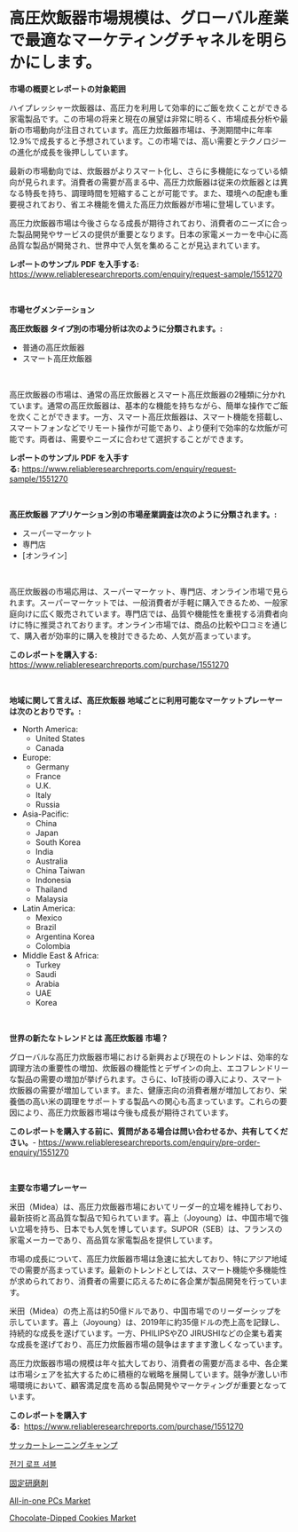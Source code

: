<p><h1>高圧炊飯器市場規模は、グローバル産業で最適なマーケティングチャネルを明らかにします。</h1></p><p><strong>市場の概要とレポートの対象範囲</strong></p>
<p><p>ハイプレッシャー炊飯器は、高圧力を利用して効率的にご飯を炊くことができる家電製品です。この市場の将来と現在の展望は非常に明るく、市場成長分析や最新の市場動向が注目されています。高圧力炊飯器市場は、予測期間中に年率12.9%で成長すると予想されています。この市場では、高い需要とテクノロジーの進化が成長を後押ししています。</p><p>最新の市場動向では、炊飯器がよりスマート化し、さらに多機能になっている傾向が見られます。消費者の需要が高まる中、高圧力炊飯器は従来の炊飯器とは異なる特長を持ち、調理時間を短縮することが可能です。また、環境への配慮も重要視されており、省エネ機能を備えた高圧力炊飯器が市場に登場しています。</p><p>高圧力炊飯器市場は今後さらなる成長が期待されており、消費者のニーズに合った製品開発やサービスの提供が重要となります。日本の家電メーカーを中心に高品質な製品が開発され、世界中で人気を集めることが見込まれています。</p></p>
<p><strong>レポートのサンプル PDF を入手する:</strong> <a href="https://www.reliableresearchreports.com/enquiry/request-sample/1551270">https://www.reliableresearchreports.com/enquiry/request-sample/1551270</a></p>
<p>&nbsp;</p>
<p><strong>市場セグメンテーション</strong></p>
<p><strong>高圧炊飯器 タイプ別の市場分析は次のように分類されます。:</strong></p>
<p><ul><li>普通の高圧炊飯器</li><li>スマート高圧炊飯器</li></ul></p>
<p>&nbsp;</p>
<p><p>高圧炊飯器の市場は、通常の高圧炊飯器とスマート高圧炊飯器の2種類に分かれています。通常の高圧炊飯器は、基本的な機能を持ちながら、簡単な操作でご飯を炊くことができます。一方、スマート高圧炊飯器は、スマート機能を搭載し、スマートフォンなどでリモート操作が可能であり、より便利で効率的な炊飯が可能です。両者は、需要やニーズに合わせて選択することができます。</p></p>
<p><strong>レポートのサンプル PDF を入手する:</strong>&nbsp;<a href="https://www.reliableresearchreports.com/enquiry/request-sample/1551270">https://www.reliableresearchreports.com/enquiry/request-sample/1551270</a></p>
<p>&nbsp;</p>
<p><strong> 高圧炊飯器 アプリケーション別の市場産業調査は次のように分類されます。:</strong></p>
<p><ul><li>スーパーマーケット</li><li>専門店</li><li>[オンライン]</li></ul></p>
<p>&nbsp;</p>
<p><p>高圧炊飯器の市場応用は、スーパーマーケット、専門店、オンライン市場で見られます。スーパーマーケットでは、一般消費者が手軽に購入できるため、一般家庭向けに広く販売されています。専門店では、品質や機能性を重視する消費者向けに特に推奨されております。オンライン市場では、商品の比較や口コミを通じて、購入者が効率的に購入を検討できるため、人気が高まっています。</p></p>
<p><strong>このレポートを購入する:</strong>&nbsp; <a href="https://www.reliableresearchreports.com/purchase/1551270">https://www.reliableresearchreports.com/purchase/1551270</a></p>
<p>&nbsp;</p>
<p><strong>地域に関して言えば、高圧炊飯器 地域ごとに利用可能なマーケットプレーヤーは次のとおりです。:</strong></p>
<p><ul>
    <li>
        North America:
        <ul>
            <li>United States</li>
            <li>Canada</li>
        </ul>
    </li>
    <li>
        Europe:
        <ul>
            <li>Germany</li>
            <li>France</li>
            <li>U.K.</li>
            <li>Italy</li>
            <li>Russia</li>
        </ul>
    </li>
    <li>
        Asia-Pacific:
        <ul>
            <li>China</li>
            <li>Japan</li>
            <li>South Korea</li>
            <li>India</li>
            <li>Australia</li>
            <li>China Taiwan</li>
            <li>Indonesia</li>
            <li>Thailand</li>
            <li>Malaysia</li>
        </ul>
    </li>
    <li>
        Latin America:
        <ul>
            <li>Mexico</li>
            <li>Brazil</li>
            <li>Argentina Korea</li>
            <li>Colombia</li>
        </ul>
    </li>
    <li>
        Middle East & Africa:
        <ul>
            <li>Turkey</li>
            <li>Saudi</li>
            <li>Arabia</li>
            <li>UAE</li>
            <li>Korea</li>
        </ul>
    </li>
    </ul></p>
<p>&nbsp;</p>
<p><strong>世界の新たなトレンドとは 高圧炊飯器 市場？</strong></p>
<p><p>グローバルな高圧力炊飯器市場における新興および現在のトレンドは、効率的な調理方法の重要性の増加、炊飯器の機能性とデザインの向上、エコフレンドリーな製品の需要の増加が挙げられます。さらに、IoT技術の導入により、スマート炊飯器の需要が増加しています。また、健康志向の消費者層が増加しており、栄養価の高い米の調理をサポートする製品への関心も高まっています。これらの要因により、高圧力炊飯器市場は今後も成長が期待されています。</p></p>
<p><strong>このレポートを購入する前に、質問がある場合は問い合わせるか、共有してください。</strong>- <a href="https://www.reliableresearchreports.com/enquiry/pre-order-enquiry/1551270">https://www.reliableresearchreports.com/enquiry/pre-order-enquiry/1551270</a></p>
<p>&nbsp;</p>
<p><strong>主要な市場プレーヤー</strong></p>
<p><p>米田（Midea）は、高圧力炊飯器市場においてリーダー的立場を維持しており、最新技術と高品質な製品で知られています。喜上（Joyoung）は、中国市場で強い立場を持ち、日本でも人気を博しています。SUPOR（SEB）は、フランスの家電メーカーであり、高品質な家電製品を提供しています。</p><p>市場の成長について、高圧力炊飯器市場は急速に拡大しており、特にアジア地域での需要が高まっています。最新のトレンドとしては、スマート機能や多機能性が求められており、消費者の需要に応えるために各企業が製品開発を行っています。</p><p>米田（Midea）の売上高は約50億ドルであり、中国市場でのリーダーシップを示しています。喜上（Joyoung）は、2019年に約35億ドルの売上高を記録し、持続的な成長を遂げています。一方、PHILIPSやZO JIRUSHIなどの企業も着実な成長を遂げており、高圧力炊飯器市場の競争はますます激しくなっています。</p><p>高圧力炊飯器市場の規模は年々拡大しており、消費者の需要が高まる中、各企業は市場シェアを拡大するために積極的な戦略を展開しています。競争が激しい市場環境において、顧客満足度を高める製品開発やマーケティングが重要となっています。</p></p>
<p><strong>このレポートを購入する:</strong>&nbsp;&nbsp;<a href="https://www.reliableresearchreports.com/purchase/1551270">https://www.reliableresearchreports.com/purchase/1551270</a></p>
<p><p><a href="https://github.com/MosesSpinka1914/Market-Research-Report-List-1/blob/main/28337337021.md">サッカートレーニングキャンプ</a></p><p><a href="https://medium.com/@trevorkruvalis5678/%EC%A0%84%EA%B8%B0-%EB%A1%9C%ED%94%84-%EC%82%BD%EC%B6%94-%EC%8B%9C%EC%9E%A5%EC%9D%98-%ED%86%B5%EC%B0%B0-%EC%8B%9C%EC%9E%A5-%EB%8F%99%ED%96%A5-%EC%84%B1%EC%9E%A5-2024%EB%85%84%EB%B6%80%ED%84%B0-2031%EB%85%84%EA%B9%8C%EC%A7%80-%EC%98%88%EC%B8%A1%EB%90%9C-%EA%B2%83-f00c7ea78cf0">전기 로프 셔블</a></p><p><a href="https://medium.com/@dm15982023/%E5%9B%BA%E5%AE%9A%E7%A0%94%E5%89%8A%E7%A0%A5%E7%B2%92%E3%81%AE%E5%B8%82%E5%A0%B4%E3%82%B7%E3%82%A7%E3%82%A2%E3%81%AE%E9%80%B2%E5%8C%96%E3%81%A8%E5%B8%82%E5%A0%B4%E6%88%90%E9%95%B7%E3%83%88%E3%83%AC%E3%83%B3%E3%83%892024%E5%B9%B4%E3%81%8B%E3%82%892031%E5%B9%B4-aed03af644a1">固定研磨剤</a></p><p><a href="https://issuu.com/reportprime-2/docs/all-in-one-pcs-market-size-2030.pptx">All-in-one PCs Market</a></p><p><a href="https://issuu.com/reportprime-2/docs/chocolate-dipped-cookies-market-size-2030.pptx">Chocolate-Dipped Cookies Market</a></p></p>